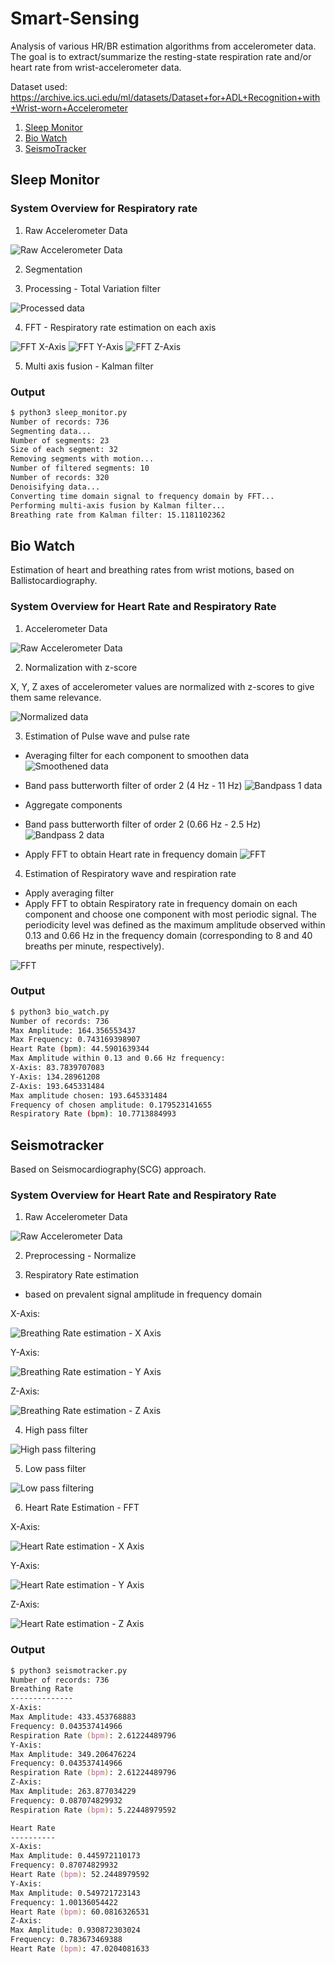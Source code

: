 # Smart-Sensing

Analysis of various HR/BR estimation algorithms from accelerometer data. The goal is to extract/summarize the resting-state respiration rate and/or heart rate from wrist-accelerometer data. 

Dataset used: https://archive.ics.uci.edu/ml/datasets/Dataset+for+ADL+Recognition+with+Wrist-worn+Accelerometer

1. [Sleep Monitor](http://mcn.cse.psu.edu/paper/xiaosun/ubicomp-xiao17.pdf)
2. [Bio Watch](https://ieeexplore.ieee.org/abstract/document/7349394)
2. [SeismoTracker](https://dl.acm.org/citation.cfm?id=2892279)

## Sleep Monitor

### System Overview for Respiratory rate

1. Raw Accelerometer Data

![Raw Accelerometer Data](plots/sleep_monitor/raw_ax.png)

2. Segmentation

3. Processing - Total Variation filter

![Processed data](plots/sleep_monitor/processed_data.png)

4. FFT - Respiratory rate estimation on each axis

![FFT X-Axis](plots/sleep_monitor/fft_xaxis.png)
![FFT Y-Axis](plots/sleep_monitor/fft_yaxis.png)
![FFT Z-Axis](plots/sleep_monitor/fft_zaxis.png)

5. Multi axis fusion - Kalman filter

### Output

```sh
$ python3 sleep_monitor.py
Number of records: 736
Segmenting data...
Number of segments: 23
Size of each segment: 32
Removing segments with motion...
Number of filtered segments: 10
Number of records: 320
Denoisifying data...
Converting time domain signal to frequency domain by FFT...
Performing multi-axis fusion by Kalman filter...
Breathing rate from Kalman filter: 15.1181102362
```

## Bio Watch

Estimation of heart and breathing rates from wrist motions, based on Ballistocardiography.

### System Overview for Heart Rate and Respiratory Rate

1. Accelerometer Data

![Raw Accelerometer Data](plots/bio_watch/raw_ax.png)

2. Normalization with z-score

X, Y, Z axes of accelerometer values are normalized with z-scores to give them same relevance. 

![Normalized data](plots/bio_watch/normalized.png)

3. Estimation of Pulse wave and pulse rate

* Averaging filter for each component to smoothen data
![Smoothened data](plots/bio_watch/smoothened_ax.png)

* Band pass butterworth filter of order 2 (4 Hz - 11 Hz)
![Bandpass 1 data](plots/bio_watch/bandpass1_ax.png)

* Aggregate components
* Band pass butterworth filter of order 2 (0.66 Hz - 2.5 Hz)
![Bandpass 2 data](plots/bio_watch/bandpass2_ax.png)

* Apply FFT to obtain Heart rate in frequency domain
![FFT](plots/bio_watch/fft.png)

4. Estimation of Respiratory wave and respiration rate

* Apply averaging filter
* Apply FFT to obtain Respiratory rate in frequency domain on each component and choose one component with most periodic signal. The  periodicity  level  was  defined as the maximum amplitude observed within 0.13 and 0.66 Hz in the frequency domain (corresponding  to 8 and 40 breaths per minute, respectively). 

![FFT](plots/bio_watch/fft_zaxis.png)

### Output

```sh
$ python3 bio_watch.py
Number of records: 736
Max Amplitude: 164.356553437
Max Frequency: 0.743169398907
Heart Rate (bpm): 44.5901639344
Max Amplitude within 0.13 and 0.66 Hz frequency:
X-Axis: 83.7839707083
Y-Axis: 134.28961208
Z-Axis: 193.645331484
Max amplitude chosen: 193.645331484
Frequency of chosen amplitude: 0.179523141655
Respiratory Rate (bpm): 10.7713884993
```

## Seismotracker

Based on Seismocardiography(SCG) approach.

### System Overview for Heart Rate and Respiratory Rate

1. Raw Accelerometer Data

![Raw Accelerometer Data](plots/seismotracker/raw_ax.png)

2. Preprocessing - Normalize

3. Respiratory Rate estimation
- based on prevalent signal amplitude in frequency domain

X-Axis:

![Breathing Rate estimation - X Axis](plots/seismotracker/br_fft_xaxis.png)

Y-Axis:

![Breathing Rate estimation - Y Axis](plots/seismotracker/br_fft_yaxis.png)

Z-Axis:

![Breathing Rate estimation - Z Axis](plots/seismotracker/br_fft_zaxis.png)

4. High pass filter

![High pass filtering](plots/seismotracker/hr_highpass_filtering.png)


5. Low pass filter

![Low pass filtering](plots/seismotracker/hr_lowpass_filtering.png)

6. Heart Rate Estimation - FFT

X-Axis:

![Heart Rate estimation - X Axis](plots/seismotracker/hr_fft_xaxis.png)

Y-Axis:

![Heart Rate estimation - Y Axis](plots/seismotracker/hr_fft_yaxis.png)

Z-Axis:

![Heart Rate estimation - Z Axis](plots/seismotracker/hr_fft_zaxis.png)

### Output

```zsh
$ python3 seismotracker.py
Number of records: 736
Breathing Rate
--------------
X-Axis:
Max Amplitude: 433.453768883
Frequency: 0.043537414966
Respiration Rate (bpm): 2.61224489796
Y-Axis:
Max Amplitude: 349.206476224
Frequency: 0.043537414966
Respiration Rate (bpm): 2.61224489796
Z-Axis:
Max Amplitude: 263.877034229
Frequency: 0.087074829932
Respiration Rate (bpm): 5.22448979592

Heart Rate
----------
X-Axis:
Max Amplitude: 0.445972110173
Frequency: 0.87074829932
Heart Rate (bpm): 52.2448979592
Y-Axis:
Max Amplitude: 0.549721723143
Frequency: 1.00136054422
Heart Rate (bpm): 60.0816326531
Z-Axis:
Max Amplitude: 0.930872303024
Frequency: 0.783673469388
Heart Rate (bpm): 47.0204081633

```